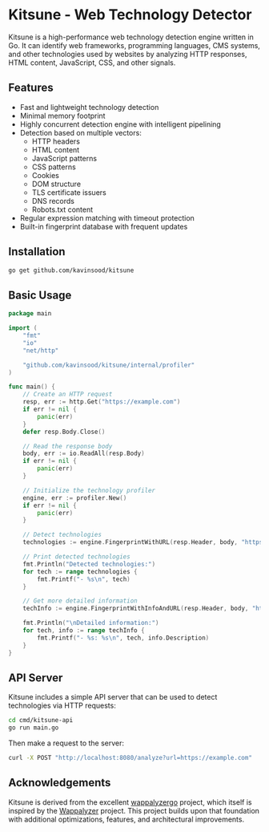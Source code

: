# Kitsune - Web Technology Detector

Kitsune is a high-performance web technology detection engine written in Go. It can identify web frameworks, programming languages, CMS systems, and other technologies used by websites by analyzing HTTP responses, HTML content, JavaScript, CSS, and other signals.

## Features

- Fast and lightweight technology detection
- Minimal memory footprint
- Highly concurrent detection engine with intelligent pipelining
- Detection based on multiple vectors:
  - HTTP headers
  - HTML content
  - JavaScript patterns
  - CSS patterns
  - Cookies
  - DOM structure
  - TLS certificate issuers
  - DNS records
  - Robots.txt content
- Regular expression matching with timeout protection
- Built-in fingerprint database with frequent updates

## Installation

```bash
go get github.com/kavinsood/kitsune
```

## Basic Usage

```go
package main

import (
	"fmt"
	"io"
	"net/http"

	"github.com/kavinsood/kitsune/internal/profiler"
)

func main() {
	// Create an HTTP request
	resp, err := http.Get("https://example.com")
	if err != nil {
		panic(err)
	}
	defer resp.Body.Close()

	// Read the response body
	body, err := io.ReadAll(resp.Body)
	if err != nil {
		panic(err)
	}

	// Initialize the technology profiler
	engine, err := profiler.New()
	if err != nil {
		panic(err)
	}

	// Detect technologies
	technologies := engine.FingerprintWithURL(resp.Header, body, "https://example.com")

	// Print detected technologies
	fmt.Println("Detected technologies:")
	for tech := range technologies {
		fmt.Printf("- %s\n", tech)
	}

	// Get more detailed information
	techInfo := engine.FingerprintWithInfoAndURL(resp.Header, body, "https://example.com")

	fmt.Println("\nDetailed information:")
	for tech, info := range techInfo {
		fmt.Printf("- %s: %s\n", tech, info.Description)
	}
}
```

## API Server

Kitsune includes a simple API server that can be used to detect technologies via HTTP requests:

```bash
cd cmd/kitsune-api
go run main.go
```

Then make a request to the server:

```bash
curl -X POST "http://localhost:8080/analyze?url=https://example.com"
```

## Acknowledgements

Kitsune is derived from the excellent [wappalyzergo](https://github.com/projectdiscovery/wappalyzergo) project, which itself is inspired by the [Wappalyzer](https://www.wappalyzer.com/) project. This project builds upon that foundation with additional optimizations, features, and architectural improvements.
